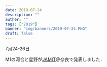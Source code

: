 ```yaml
---
date: 2019-07-24
description: ""
auther: ""
tags: ["2019"]
banner: "img/banners/2019-07-24.PNG"
draft: false
---
```


7月24-26日

M1の河合と星野が[JAMIT](http://jamit2019.jamit.jp/)＠奈良で発表しました．
